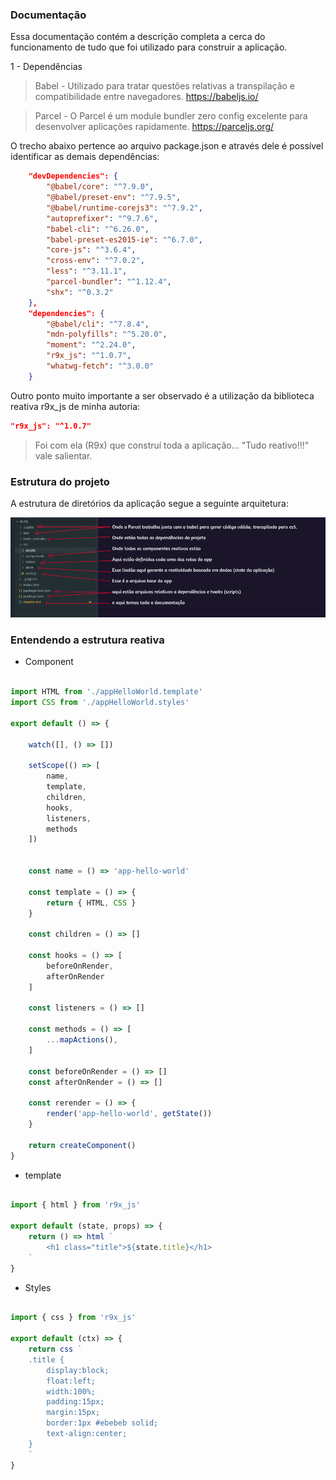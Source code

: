 ### Documentação

Essa documentação contém a descrição completa a cerca do funcionamento de tudo que foi utilizado para construir a aplicação.

1 - Dependências

> Babel - Utilizado para tratar questões relativas a transpilação e compatibilidade entre navegadores.  https://babeljs.io/

> Parcel - O Parcel é um module bundler zero config excelente para desenvolver aplicações rapidamente. https://parceljs.org/

O trecho abaixo pertence ao arquivo package.json e através dele é possível identificar as demais dependências:
```json
    "devDependencies": {
        "@babel/core": "^7.9.0",
        "@babel/preset-env": "^7.9.5",
        "@babel/runtime-corejs3": "^7.9.2",
        "autoprefixer": "^9.7.6",
        "babel-cli": "^6.26.0",
        "babel-preset-es2015-ie": "^6.7.0",
        "core-js": "^3.6.4",
        "cross-env": "^7.0.2",
        "less": "^3.11.1",
        "parcel-bundler": "^1.12.4",
        "shx": "^0.3.2"
    },
    "dependencies": {
        "@babel/cli": "^7.8.4",
        "mdn-polyfills": "^5.20.0",
        "moment": "^2.24.0",
        "r9x_js": "^1.0.7",
        "whatwg-fetch": "^3.0.0"
    }
```

Outro ponto muito importante a ser observado é a utilização da biblioteca reativa r9x_js de minha autoria:

```json
"r9x_js": "^1.0.7"
```
> Foi com ela (R9x) que construí toda a aplicação... "Tudo reativo!!!" vale salientar.

### Estrutura do projeto

A estrutura de diretórios da aplicação segue a seguinte arquitetura:

![Alt text](src/assets/img/img-readme.jpg?raw=true "Title")


### Entendendo a estrutura reativa

* Component

```js

import HTML from './appHelloWorld.template'
import CSS from './appHelloWorld.styles'

export default () => {

    watch([], () => [])

    setScope(() => [
        name,
        template,
        children,
        hooks,
        listeners,
        methods
    ])


    const name = () => 'app-hello-world'

    const template = () => {
        return { HTML, CSS }
    }

    const children = () => []

    const hooks = () => [
        beforeOnRender,
        afterOnRender
    ]

    const listeners = () => []

    const methods = () => [
        ...mapActions(),
    ]

    const beforeOnRender = () => []
    const afterOnRender = () => []

    const rerender = () => {
        render('app-hello-world', getState())
    }

    return createComponent()
}

```

* template

```js

import { html } from 'r9x_js'

export default (state, props) => {
    return () => html `
        <h1 class="title">${state.title}</h1>
    `
}

```


* Styles

```js

import { css } from 'r9x_js'

export default (ctx) => {
    return css `
    .title { 
        display:block;
        float:left;
        width:100%;
        padding:15px;
        margin:15px;
        border:1px #ebebeb solid;
        text-align:center;
    }
    `
}

```